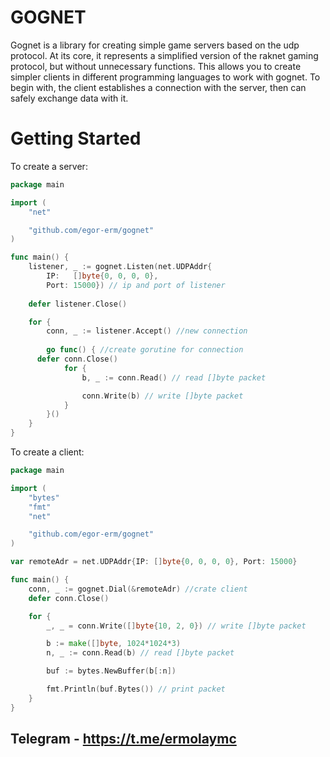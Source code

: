 # GOGNET

Gognet is a library for creating simple game servers based on the udp protocol. At its core, it represents a simplified version of the raknet gaming protocol, but without unnecessary functions. This allows you to create simpler clients in different programming languages to work with gognet. To begin with, the client establishes a connection with the server, then can safely exchange data with it.

# Getting Started
To create a server:
```go
package main

import (
	"net"

	"github.com/egor-erm/gognet"
)

func main() {
	listener, _ := gognet.Listen(net.UDPAddr{
		IP:   []byte{0, 0, 0, 0},
		Port: 15000}) // ip and port of listener
		
	defer listener.Close()

	for {
		conn, _ := listener.Accept() //new connection
    
		go func() { //create gorutine for connection
      defer conn.Close()
			for {
				b, _ := conn.Read() // read []byte packet

				conn.Write(b) // write []byte packet
			}
		}()
	}
}
```

To create a client:

```go
package main

import (
	"bytes"
	"fmt"
	"net"

	"github.com/egor-erm/gognet"
)

var remoteAdr = net.UDPAddr{IP: []byte{0, 0, 0, 0}, Port: 15000}

func main() {
	conn, _ := gognet.Dial(&remoteAdr) //crate client
	defer conn.Close()

	for {
		_, _ = conn.Write([]byte{10, 2, 0}) // write []byte packet

		b := make([]byte, 1024*1024*3)
		n, _ := conn.Read(b) // read []byte packet

		buf := bytes.NewBuffer(b[:n])

		fmt.Println(buf.Bytes()) // print packet
	}
}
```

## Telegram - https://t.me/ermolaymc

